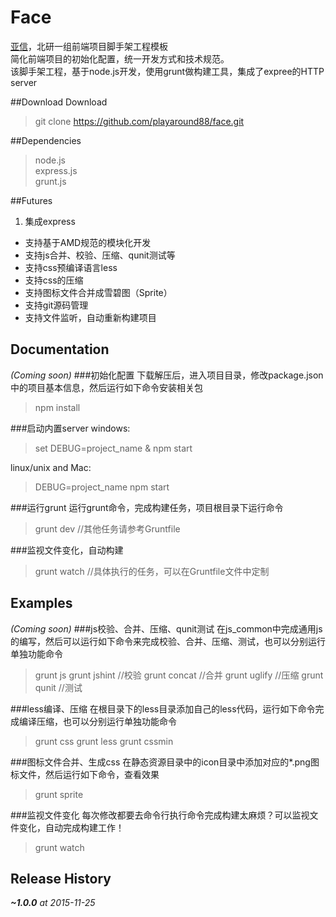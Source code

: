 Face
===
[亚信](http://www.asiainfo.com)，北研一组前端项目脚手架工程模板  
简化前端项目的初始化配置，统一开发方式和技术规范。  
该脚手架工程，基于node.js开发，使用grunt做构建工具，集成了expree的HTTP server

##Download
Download
> git clone https://github.com/playaround88/face.git  

##Dependencies
> node.js  
> express.js  
> grunt.js  

##Futures
1. 集成express
* 支持基于AMD规范的模块化开发
* 支持js合并、校验、压缩、qunit测试等
* 支持css预编译语言less
* 支持css的压缩
* 支持图标文件合并成雪碧图（Sprite）
* 支持git源码管理
* 支持文件监听，自动重新构建项目

## Documentation
_(Coming soon)_
###初始化配置
下载解压后，进入项目目录，修改package.json中的项目基本信息，然后运行如下命令安装相关包  
> npm install

###启动内置server
windows:  
> set DEBUG=project_name & npm start

linux/unix and Mac:  
> DEBUG=project_name npm start

###运行grunt
运行grunt命令，完成构建任务，项目根目录下运行命令  
> grunt dev //其他任务请参考Gruntfile

###监视文件变化，自动构建
> grunt watch //具体执行的任务，可以在Gruntfile文件中定制

## Examples
_(Coming soon)_
###js校验、合并、压缩、qunit测试
在js_common中完成通用js的编写，然后可以运行如下命令来完成校验、合并、压缩、测试，也可以分别运行单独功能命令  
> grunt js
> grunt jshint //校验
> grunt concat //合并
> grunt uglify //压缩
> grunt qunit //测试

###less编译、压缩
在根目录下的less目录添加自己的less代码，运行如下命令完成编译压缩，也可以分别运行单独功能命令
> grunt css
> grunt less
> grunt cssmin

###图标文件合并、生成css
在静态资源目录中的icon目录中添加对应的*.png图标文件，然后运行如下命令，查看效果  
> grunt sprite

###监视文件变化
每次修改都要去命令行执行命令完成构建太麻烦？可以监视文件变化，自动完成构建工作！
> grunt watch

## Release History
_**~1.0.0** at 2015-11-25_
